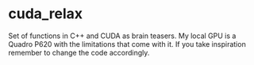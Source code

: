 # cuda_relax

Set of functions in C++ and CUDA as brain teasers.
My local GPU is a Quadro P620 with the limitations that come with it.
If you take inspiration remember to change the code accordingly.

